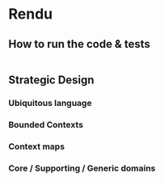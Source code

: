 # Rendu

## How to run the code & tests

```bash
```

## Strategic Design

### Ubiquitous language



### Bounded Contexts



### Context maps



### Core / Supporting / Generic domains

